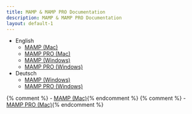 ```yaml
---
title: MAMP & MAMP PRO Documentation
description: MAMP & MAMP PRO Documentation
layout: default-1
---
```


- English
    - [MAMP (Mac)](/MAMP-MAMP-PRO-Documentation/en/MAMP-Mac/)
    - [MAMP PRO (Mac)](/MAMP-MAMP-PRO-Documentation/en/MAMP-PRO-Mac/)
    - [MAMP (Windows)](/MAMP-MAMP-PRO-Documentation/en/MAMP-Windows/)
    - [MAMP PRO (Windows)](/MAMP-MAMP-PRO-Documentation/en/MAMP-PRO-Windows/)
- Deutsch
    - [MAMP (Windows)](/MAMP-MAMP-PRO-Documentation/de/MAMP-Windows/)
    - [MAMP PRO (Windows)](/MAMP-MAMP-PRO-Documentation/de/MAMP-PRO-Windows/)

{% comment %}    - [MAMP (Mac)](/MAMP-MAMP-PRO-Documentation/de/MAMP-Mac/){% endcomment %}
{% comment %}    - [MAMP PRO (Mac)](/MAMP-MAMP-PRO-Documentation/de/MAMP-PRO-Mac/){% endcomment %}
